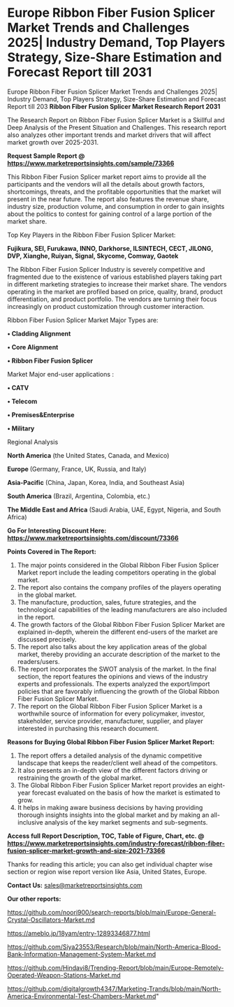 # Europe Ribbon Fiber Fusion Splicer Market Trends and Challenges 2025| Industry Demand, Top Players Strategy, Size-Share Estimation and Forecast Report till 2031
Europe Ribbon Fiber Fusion Splicer Market Trends and Challenges 2025| Industry Demand, Top Players Strategy, Size-Share Estimation and Forecast Report till 203
<strong>Ribbon Fiber Fusion Splicer Market Research Report 2031</strong>

The Research Report on Ribbon Fiber Fusion Splicer Market is a Skillful and Deep Analysis of the Present Situation and Challenges. This research report also analyzes other important trends and market drivers that will affect market growth over 2025-2031.

<strong>Request Sample Report @ <a href=https://www.marketreportsinsights.com/sample/73366>https://www.marketreportsinsights.com/sample/73366</a></strong>

This Ribbon Fiber Fusion Splicer market report aims to provide all the participants and the vendors will all the details about growth factors, shortcomings, threats, and the profitable opportunities that the market will present in the near future. The report also features the revenue share, industry size, production volume, and consumption in order to gain insights about the politics to contest for gaining control of a large portion of the market share.

Top Key Players in the Ribbon Fiber Fusion Splicer Market:

<strong>Fujikura, SEI, Furukawa, INNO, Darkhorse, ILSINTECH, CECT, JILONG, DVP, Xianghe, Ruiyan, Signal, Skycome, Comway, Gaotek</strong>

The Ribbon Fiber Fusion Splicer Industry is severely competitive and fragmented due to the existence of various established players taking part in different marketing strategies to increase their market share. The vendors operating in the market are profiled based on price, quality, brand, product differentiation, and product portfolio. The vendors are turning their focus increasingly on product customization through customer interaction.

Ribbon Fiber Fusion Splicer Market Major Types are:

<strong>• Cladding Alignment

• Core Alignment

• Ribbon Fiber Fusion Splicer</strong>

Market Major end-user applications :

<strong>• CATV

• Telecom

• Premises&Enterprise

• Military</strong>

Regional Analysis

</u><strong><b>North America</b></strong> (the United States, Canada, and Mexico)

<strong><b>Europe </b></strong>(Germany, France, UK, Russia, and Italy)

<strong><b>Asia-Pacific</b></strong> (China, Japan, Korea, India, and Southeast Asia)

<strong><b>South America</b></strong> (Brazil, Argentina, Colombia, etc.)

<strong><b>The Middle East and Africa</b></strong> (Saudi Arabia, UAE, Egypt, Nigeria, and South Africa)

<strong>Go For Interesting Discount Here: <a href=https://www.marketreportsinsights.com/discount/73366>https://www.marketreportsinsights.com/discount/73366</a></strong>

<strong>Points Covered in The Report:</strong>
<ol>
  <li>The major points considered in the Global Ribbon Fiber Fusion Splicer Market report include the leading competitors operating in the global market.</li>
  <li>The report also contains the company profiles of the players operating in the global market.</li>
  <li>The manufacture, production, sales, future strategies, and the technological capabilities of the leading manufacturers are also included in the report.</li>
  <li>The growth factors of the Global Ribbon Fiber Fusion Splicer Market are explained in-depth, wherein the different end-users of the market are discussed precisely.</li>
  <li>The report also talks about the key application areas of the global market, thereby providing an accurate description of the market to the readers/users.</li>
  <li>The report incorporates the SWOT analysis of the market. In the final section, the report features the opinions and views of the industry experts and professionals. The experts analyzed the export/import policies that are favorably influencing the growth of the Global Ribbon Fiber Fusion Splicer Market.</li>
  <li>The report on the Global Ribbon Fiber Fusion Splicer Market is a worthwhile source of information for every policymaker, investor, stakeholder, service provider, manufacturer, supplier, and player interested in purchasing this research document.</li>
</ol>
<strong>Reasons for Buying Global Ribbon Fiber Fusion Splicer Market Report:</strong>

<ol>
  <li>The report offers a detailed analysis of the dynamic competitive landscape that keeps the reader/client well ahead of the competitors.</li>
  <li>It also presents an in-depth view of the different factors driving or restraining the growth of the global market.</li>
  <li>The Global Ribbon Fiber Fusion Splicer Market report provides an eight-year forecast evaluated on the basis of how the market is estimated to grow.</li>
  <li>It helps in making aware business decisions by having providing thorough insights insights into the global market and by making an all-inclusive analysis of the key market segments and sub-segments.</li>
</ol>
<strong>Access full Report Description, TOC, Table of Figure, Chart, etc. @ <a href=https://www.marketreportsinsights.com/industry-forecast/ribbon-fiber-fusion-splicer-market-growth-and-size-2021-73366>https://www.marketreportsinsights.com/industry-forecast/ribbon-fiber-fusion-splicer-market-growth-and-size-2021-73366</a></strong>


Thanks for reading this article; you can also get individual chapter wise section or region wise report version like Asia, United States, Europe.

<strong>Contact Us:</strong>
sales@marketreportsinsights.com

<strong>Our other reports:</strong>

<a href=https://github.com/noori900/search-reports/blob/main/Europe-General-Crystal-Oscillators-Market.md>https://github.com/noori900/search-reports/blob/main/Europe-General-Crystal-Oscillators-Market.md</a>

<a href=https://ameblo.jp/18yam/entry-12893346877.html>https://ameblo.jp/18yam/entry-12893346877.html</a>

<a href=https://github.com/Siya23553/Research/blob/main/North-America-Blood-Bank-Information-Management-System-Market.md>https://github.com/Siya23553/Research/blob/main/North-America-Blood-Bank-Information-Management-System-Market.md</a>

<a href=https://github.com/Hindavi8/Trending-Report/blob/main/Europe-Remotely-Operated-Weapon-Stations-Market.md>https://github.com/Hindavi8/Trending-Report/blob/main/Europe-Remotely-Operated-Weapon-Stations-Market.md</a>

<a href=https://github.com/digitalgrowth4347/Marketing-Trands/blob/main/North-America-Environmental-Test-Chambers-Market.md>https://github.com/digitalgrowth4347/Marketing-Trands/blob/main/North-America-Environmental-Test-Chambers-Market.md</a>"
